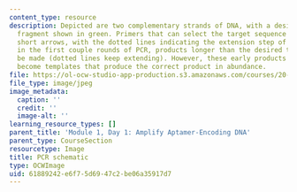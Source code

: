 ```yaml
---
content_type: resource
description: Depicted are two complementary strands of DNA, with a desired target
  fragment shown in green. Primers that can select the target sequence are shown as
  short arrows, with the dotted lines indicating the extension step of PCR. Note that
  in the first couple rounds of PCR, products longer than the desired target will
  be made (dotted lines keep extending). However, these early products themselves
  become templates that produce the correct product in abundance.
file: https://ol-ocw-studio-app-production.s3.amazonaws.com/courses/20-109-laboratory-fundamentals-in-biological-engineering-spring-2010/61889242e6f75d6947c2be06a35917d7_m1d1_fig1.jpg
file_type: image/jpeg
image_metadata:
  caption: ''
  credit: ''
  image-alt: ''
learning_resource_types: []
parent_title: 'Module 1, Day 1: Amplify Aptamer-Encoding DNA'
parent_type: CourseSection
resourcetype: Image
title: PCR schematic
type: OCWImage
uid: 61889242-e6f7-5d69-47c2-be06a35917d7
---
```

